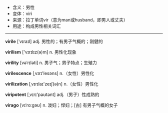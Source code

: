 - <span class="definition">含义：男性</span>
- <span class="definition">变体：viri</span>
- <span class="definition">来源：拉丁单词vir（意为man或husband，即男人或丈夫）</span>
- <span class="definition">用途：构成男性相关词汇</span>

---

<span class="vocabulary">**virile**</span> [ˈvɪraɪl] adj. 男性的；有男子气概的；刚健的

<span class="vocabulary">**virilism**</span> ['vɪrɪlɪz(ə)m] n. 男性化现象

<span class="vocabulary">**virility**</span> [vəˈrɪləti] n. 男子气；男子特点；生殖力

<span class="vocabulary">**virilescence**</span> [ˌvɪrɪ'lesәns] n.（女性）男性化

<span class="vocabulary">**virilization**</span> [ˌvɪrɪlaɪ'zeɪʃ(ə)n] n.（女性）男性化

<span class="vocabulary">**viripotent**</span> [ˌvɪrɪ'pəʊtәnt] adj.（男子）性成熟的

<span class="vocabulary">**virago**</span> [vɪˈrɑːɡəʊ] n. 泼妇；悍妇；[古] 有男子气概的女子

